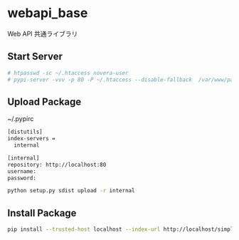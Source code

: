 # webapi_base

Web API 共通ライブラリ

## Start Server
```bash
# htpasswd -sc ~/.htaccess novera-user
# pypi-server -vvv -p 80 -P ~/.htaccess --disable-fallback  /var/www/packages
```

## Upload Package
~/.pypirc
```bash
[distutils]
index-servers =
  internal

[internal]
repository: http://localhost:80
username: 
password: 
```

```bash
python setup.py sdist upload -r internal
```

## Install Package
```bash
pip install --trusted-host localhost --index-url http://localhost/simple/ webapi_base
```
